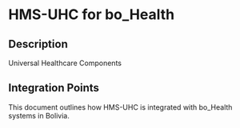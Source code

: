 # HMS-UHC for bo_Health

## Description

Universal Healthcare Components

## Integration Points

This document outlines how HMS-UHC is integrated with bo_Health systems in Bolivia.
